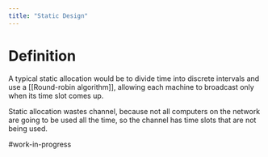 ```yaml
---
title: "Static Design"
---
```

# Definition
A typical static allocation would be to divide time into discrete intervals and use a [[Round-robin algorithm]], allowing each machine to broadcast only when its time slot comes up.

Static allocation wastes channel, because not all computers on the network are going to be used all the time, so the channel has time slots that are not being used.

#work-in-progress 
